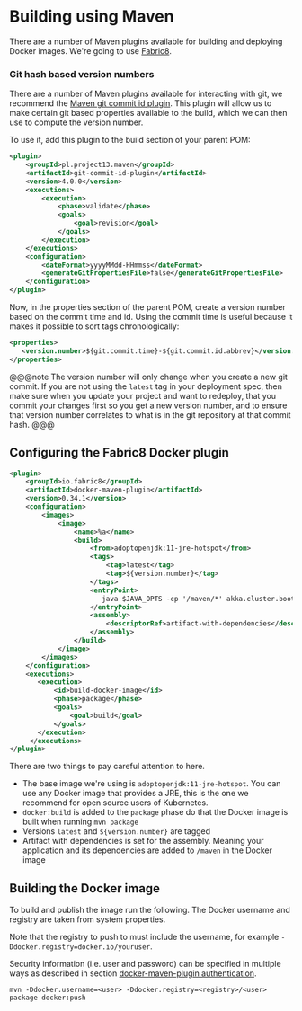 # Building using Maven

There are a number of Maven plugins available for building and deploying Docker images. We're going to use [Fabric8](https://maven.fabric8.io/).
### Git hash based version numbers
    
There are a number of Maven plugins available for interacting with git, we recommend the 
[Maven git commit id plugin](https://github.com/git-commit-id/maven-git-commit-id-plugin). This plugin will allow us to make certain git 
based properties available to the build, which we can then use to compute the version number.

To use it, add this plugin to the build section of your parent POM:

```xml
<plugin>
    <groupId>pl.project13.maven</groupId>
    <artifactId>git-commit-id-plugin</artifactId>
    <version>4.0.0</version>
    <executions>
        <execution>
            <phase>validate</phase>
            <goals>
                <goal>revision</goal>
            </goals>
        </execution>
    </executions>
    <configuration>
        <dateFormat>yyyyMMdd-HHmmss</dateFormat>
        <generateGitPropertiesFile>false</generateGitPropertiesFile>
    </configuration>
</plugin>
```

Now, in the properties section of the parent POM, create a version number based on the commit time and id. Using the commit time 
is useful because it makes it possible to sort tags chronologically:

```xml
<properties>
   <version.number>${git.commit.time}-${git.commit.id.abbrev}</version.number>
</properties>
```

@@@note
The version number will only change when you create a new git commit. If you are not using the `latest` tag in your deployment spec, then make sure when you update your project and want to redeploy, that you commit your changes first so you get a new version number, and to ensure that version number correlates to what is in the git repository at that commit hash.
@@@

## Configuring the Fabric8 Docker plugin

```xml
<plugin>
    <groupId>io.fabric8</groupId>
    <artifactId>docker-maven-plugin</artifactId>
    <version>0.34.1</version>
    <configuration>
        <images>
            <image>
                <name>%a</name>
                <build>
                    <from>adoptopenjdk:11-jre-hotspot</from>
                    <tags>
                        <tag>latest</tag>
                        <tag>${version.number}</tag>
                    </tags>
                    <entryPoint>
                       java $JAVA_OPTS -cp '/maven/*' akka.cluster.bootstrap.demo.DemoApp
                    </entryPoint> 
                    <assembly>
                        <descriptorRef>artifact-with-dependencies</descriptorRef>
                    </assembly>
                </build>
            </image>
        </images>
    </configuration>
    <executions>
       <execution>
           <id>build-docker-image</id>
           <phase>package</phase>
           <goals>
               <goal>build</goal>
           </goals>
       </execution>
     </executions>
</plugin>
```

There are two things to pay careful attention to here. 

* The base image we're using is `adoptopenjdk:11-jre-hotspot`. You can use any Docker image that provides a JRE, this is the one we recommend for open source users of Kubernetes.
* `docker:build` is added to the `package` phase do that the Docker image is built when running `mvn package`
* Versions `latest` and `${version.number}` are tagged
* Artifact with dependencies is set for the assembly. Meaning your application and its dependencies are added to `/maven` in the Docker image

## Building the Docker image

To build and publish the image run the following. The Docker username and registry are taken from system properties.

Note that the registry to push to must include the username, for example `-Ddocker.registry=docker.io/youruser`.
   
Security information (i.e. user and password) can be specified in multiple ways as described in section [docker-maven-plugin authentication](http://dmp.fabric8.io/#authentication).

```
mvn -Ddocker.username=<user> -Ddocker.registry=<registry>/<user> package docker:push
```

